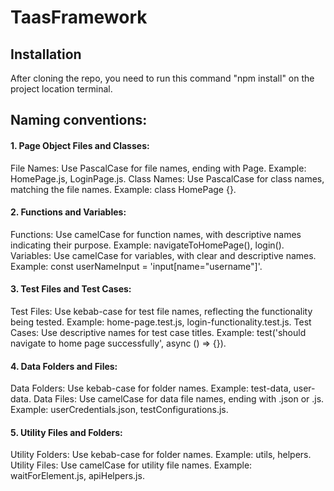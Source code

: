 # TaasFramework
## Installation
After cloning the repo, you need to run this command "npm install" on the project location terminal.

## Naming conventions:
#### 1. Page Object Files and Classes:

File Names: Use PascalCase for file names, ending with Page. Example: HomePage.js, LoginPage.js.
Class Names: Use PascalCase for class names, matching the file names. Example: class HomePage {}.

#### 2. Functions and Variables:

Functions: Use camelCase for function names, with descriptive names indicating their purpose. Example: navigateToHomePage(), login().
Variables: Use camelCase for variables, with clear and descriptive names. Example: const userNameInput = 'input[name="username"]'.

#### 3. Test Files and Test Cases:

Test Files: Use kebab-case for test file names, reflecting the functionality being tested. Example: home-page.test.js, login-functionality.test.js.
Test Cases: Use descriptive names for test case titles. Example: test('should navigate to home page successfully', async () => {}).

#### 4. Data Folders and Files:

Data Folders: Use kebab-case for folder names. Example: test-data, user-data.
Data Files: Use camelCase for data file names, ending with .json or .js. Example: userCredentials.json, testConfigurations.js.

#### 5. Utility Files and Folders:

Utility Folders: Use kebab-case for folder names. Example: utils, helpers.
Utility Files: Use camelCase for utility file names. Example: waitForElement.js, apiHelpers.js.
